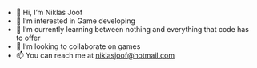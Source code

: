 - 👋 Hi, I’m Niklas Joof
- 👀 I’m interested in Game developing
- 🌱 I’m currently learning between nothing and everything that code has to offer
- 💞️ I’m looking to collaborate on games 
- 📫 You can reach me at niklasjoof@hotmail.com

<!---
NiklasJ21/NiklasJ21 is a ✨ special ✨ repository because its `README.md` (this file) appears on your GitHub profile.
You can click the Preview link to take a look at your changes.
--->
